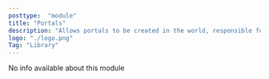 ```yaml
---
posttype:  "module"  
title: "Portals"
description: "Allows portals to be created in the world, responsible for spawning assorted creatures"
logo: "./logo.png"
Tag: "Library"
---
```

No info available about this module
